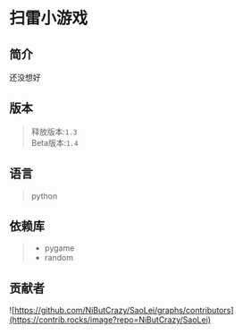 # 扫雷小游戏
## 简介
还没想好
## 版本
>释放版本:`1.3`  
>Beta版本:`1.4`

## 语言
>python

## 依赖库
>- pygame  
>- random

## 贡献者
![https://github.com/NiButCrazy/SaoLei/graphs/contributors](https://contrib.rocks/image?repo=NiButCrazy/SaoLei)
